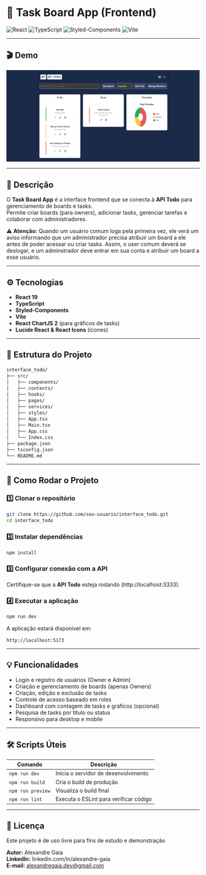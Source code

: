 # 📝 Task Board App (Frontend)

![React](https://img.shields.io/badge/React-61DAFB?style=for-the-badge&logo=react&logoColor=black)
![TypeScript](https://img.shields.io/badge/TypeScript-3178C6?style=for-the-badge&logo=typescript&logoColor=white)
![Styled-Components](https://img.shields.io/badge/Styled--Components-DB7093?style=for-the-badge&logo=styled-components&logoColor=white)
![Vite](https://img.shields.io/badge/Vite-646CFF?style=for-the-badge&logo=vite&logoColor=white)

---

## 🎬 Demo

![Preview da Interface](./assets/demo.png)

---

## 🧩 Descrição

O **Task Board App** é a interface frontend que se conecta à **API Todo** para gerenciamento de boards e tasks.  
Permite criar boards (para owners), adicionar tasks, gerenciar tarefas e colaborar com administradores.

⚠️ **Atenção:** Quando um usuário comum loga pela primeira vez, ele verá um aviso informando que um administrador precisa atribuir um board a ele antes de poder acessar ou criar tasks. Assim, o user comum deverá se deslogar, e um adminstrador deve entrar em sua conta e atribuir um board a esse usuário.

---

## ⚙️ Tecnologias

- **React 19**
- **TypeScript**
- **Styled-Components**
- **Vite**
- **React ChartJS 2** (para gráficos de tasks)
- **Lucide React & React Icons** (ícones)

---

## 📂 Estrutura do Projeto

```
interface_todo/
├── src/
│   ├── components/
│   ├── contexts/
|   ├── hooks/
│   ├── pages/
│   ├── services/
│   ├── styles/
│   ├── App.tsx
│   ├── Main.tsx
│   ├── App.css
│   └── Index.css
├── package.json
├── tsconfig.json
└── README.md
```

---

## 🚀 Como Rodar o Projeto

### 1️⃣ Clonar o repositório

```bash
git clone https://github.com/seu-usuario/interface_todo.git
cd interface_todo
```

### 2️⃣ Instalar dependências

```bash
npm install
```

### 3️⃣ Configurar conexão com a API

Certifique-se que a **API Todo** esteja rodando (http://localhost:3333).

### 4️⃣ Executar a aplicação

```bash
npm run dev
```

A aplicação estará disponível em:

```
http://localhost:5173
```

---

## 💡 Funcionalidades

- Login e registro de usuários (Owner e Admin)
- Criação e gerenciamento de boards (apenas Owners)
- Criação, edição e exclusão de tasks
- Controle de acesso baseado em roles
- Dashboard com contagem de tasks e gráficos (opcional)
- Pesquisa de tasks por título ou status
- Responsivo para desktop e mobile

---

## 🛠️ Scripts Úteis

| Comando           | Descrição                              |
| ----------------- | -------------------------------------- |
| `npm run dev`     | Inicia o servidor de desenvolvimento   |
| `npm run build`   | Cria o build de produção               |
| `npm run preview` | Visualiza o build final                |
| `npm run lint`    | Executa o ESLint para verificar código |

---

## 📜 Licença

Este projeto é de uso livre para fins de estudo e demonstração

**Autor:** Alexandre Gaia  
**LinkedIn:** linkedin.com/in/alexandre-gaia  
**E-mail:** alexandregaia.dev@gmail.com
